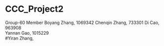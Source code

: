 # CCC_Project2
Group-60 Member
Boyang Zhang, 1069342 
Chenqin Zhang, 733301
Di Cao, 963908              
Yannan Gao, 1015229            
#Yiran Zhang,
